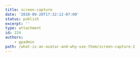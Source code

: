 ```yaml
---
title: screen-capture
date: '2010-09-20T17:32:12-07:00'
status: publish
excerpt: ''
type: attachment
id: 224
authors:
    - gpadmin
path: /what-is-an-avatar-and-why-use-them/screen-capture-2
---
```

<!DOCTYPE html PUBLIC "-//W3C//DTD HTML 4.0 Transitional//EN" "http://www.w3.org/TR/REC-html40/loose.dtd">
<?xml encoding="UTF-8">
